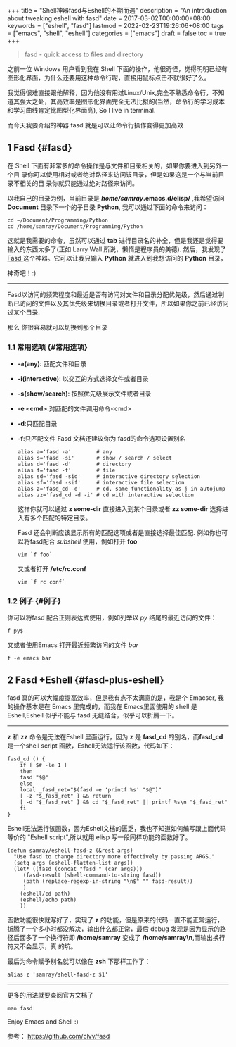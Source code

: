 +++
title = "Shell神器fasd与Eshell的不期而遇"
description = "An introduction about tweaking eshell with fasd"
date = 2017-03-02T00:00:00+08:00
keywords = ["eshell", "fasd"]
lastmod = 2022-02-23T19:26:06+08:00
tags = ["emacs", "shell", "eshell"]
categories = ["emacs"]
draft = false
toc = true
+++

> fasd - quick access to files and directory

之前一位 Windows 用户看到我在 Shell 下面的操作，他很奇怪，觉得明明已经有图形化界面，为什么还要用这种命令行呢，直接用鼠标点击不就很好了么。

我觉得很难直接跟他解释，因为他没有用过Linux/Unix,完全不熟悉命令行，不知道其强大之处，其高效率是图形化界面完全无法比拟的(当然，命令行的学习成本和学习曲线肯定比图型化界面高), So I live in terminal.

而今天我要介绍的神器 fasd 就是可以让命令行操作变得更加高效


## <span class="section-num">1</span> Fasd {#fasd}

在 Shell 下面有非常多的命令操作是与文件和目录相关的，如果你要进入到另外一个目 录你可以使用相对或者绝对路径来访问该目录，但是如果这是一个与当前目录不相关的目 录你就只能通过绝对路径来访问。

以我自己的目录为例，当前目录是 **_home/samray_.emacs.d/elisp/** ,我希望访问 **Document** 目录下一个的子目录 **Python**, 我可以通过下面的命令来访问：

```shell
cd ~/Document/Programming/Python
cd /home/samray/Document/Programming/Python
```

这就是我需要的命令，虽然可以通过 **tab** 进行目录名的补全，但是我还是觉得要输入的东西太多了(正如 Larry Wall 所说，懒惰是程序员的美德). 然后，我发现了 [Fasd ](https://github.com/clvv/fasd)这个神器。它可以让我只输入 **Python** 就进入到我想访问的 **Python** 目录，

神奇吧！:)

---

Fasd以访问的频繁程度和最近是否有访问对文件和目录分配优先级，然后通过判断已访问的文件以及其优先级来切换目录或者打开文件，所以如果你之前已经访问过某个目录.

那么 你很容易就可以切换到那个目录


### <span class="section-num">1.1</span> 常用选项 {#常用选项}

-   **-a(any)**: 匹配文件和目录
-   **-i(interactive)**: 以交互的方式选择文件或者目录
-   **-s(show/search)**: 按照优先级展示文件或者目录
-   **-e &lt;cmd&gt;**:对匹配的文件调用命令&lt;cmd&gt;
-   **-d**:只匹配目录
-   **-f**:只匹配文件
    Fasd 文档还建议你为 fasd的命令选项设置别名

    ```shell
    alias a='fasd -a'        # any
    alias s='fasd -si'       # show / search / select
    alias d='fasd -d'        # directory
    alias f='fasd -f'        # file
    alias sd='fasd -sid'     # interactive directory selection
    alias sf='fasd -sif'     # interactive file selection
    alias z='fasd_cd -d'     # cd, same functionality as j in autojump
    alias zz='fasd_cd -d -i' # cd with interactive selection
    ```

    这样你就可以通过 **z some-dir** 直接进入到某个目录或者 **zz some-dir** 选择进入有多个匹配的特定目录。

    Fasd 还会判断应该显示所有的匹配选项或者是直接选择最佳匹配. 例如你也可以将fasd配合 _subshell_ 使用，例如打开 **foo**

    ```shell
    vim `f foo`
    ```

    又或者打开  **/etc/rc.conf**

    ```shell
    vim `f rc conf`
    ```


### <span class="section-num">1.2</span> 例子 {#例子}

你可以将fasd 配合正则表达式使用，例如列举以 _py_ 结尾的最近访问的文件：

```shell
f py$
```

又或者使用Emacs 打开最近频繁访问的文件 _bar_

```shell
f -e emacs bar
```


## <span class="section-num">2</span> Fasd +Eshell {#fasd-plus-eshell}

fasd 真的可以大幅度提高效率，但是我有点不太满意的是，我是个 Emacser, 我的操作基本是在 Emacs 里完成的，而我在 Emacs里面使用的 shell 是 Eshell,Eshell 似乎不能与 fasd 无缝结合，似乎可以折腾一下。

---

**z** 和 **zz** 命令是无法在Eshell 里面运行，因为 **z** 是 **fasd_cd** 的别名，而**fasd_cd** 是一个shell script 函数，Eshell无法运行该函数，代码如下：

```shell
fasd_cd () {
    if [ $# -le 1 ]
    then
	fasd "$@"
    else
	local _fasd_ret="$(fasd -e 'printf %s' "$@")"
	[ -z "$_fasd_ret" ] && return
	[ -d "$_fasd_ret" ] && cd "$_fasd_ret" || printf %s\n "$_fasd_ret"
    fi
}
```

Eshell无法运行该函数，因为Eshell文档的匮乏，我也不知道如何编写跟上面代码等价的 "Eshell script",所以就用 elisp 写一段同样功能的函数好了。

```emacs-lisp
(defun samray/eshell-fasd-z (&rest args)
  "Use fasd to change directory more effectively by passing ARGS."
  (setq args (eshell-flatten-list args))
  (let* ((fasd (concat "fasd " (car args)))
	 (fasd-result (shell-command-to-string fasd))
	 (path (replace-regexp-in-string "\n$" "" fasd-result))
	 )
    (eshell/cd path)
    (eshell/echo path)
    ))
```

函数功能很快就写好了，实现了 **z** 的功能，但是原来的代码一直不能正常运行，折腾了一个多小时都没解决，输出什么都正常，最后 debug 发现是因为显示的路径后面多了一个换行符即 **/home/samray** 变成了 **/home/samray\n**,而输出换行符又不会显示，真
的坑。

最后为命令赋予别名就可以像在 **zsh** 下那样工作了：

```shell
alias z 'samray/shell-fasd-z $1'
```

---

更多的用法就要查阅官方文档了

```shell
man fasd
```

Enjoy Emacs and Shell :)

参考：
<https://github.com/clvv/fasd>